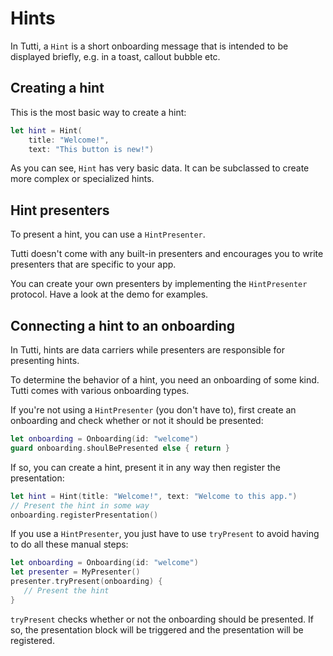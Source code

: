 # Hints

In Tutti, a ``Hint`` is a short onboarding message that is intended to be displayed briefly, e.g. in a toast, callout bubble etc.


## Creating a hint

This is the most basic way to create a hint:

```swift
let hint = Hint(
    title: "Welcome!", 
    text: "This button is new!")
```

As you can see, ``Hint`` has very basic data. It can be subclassed to create more complex or specialized hints.


## Hint presenters

To present a hint, you can use a ``HintPresenter``.

Tutti doesn't come with any built-in presenters and encourages you to write presenters that are specific to your app.

You can create your own presenters by implementing the ``HintPresenter`` protocol. Have a look at the demo for examples.


## Connecting a hint to an onboarding

In Tutti, hints are data carriers while presenters are responsible for presenting hints. 

To determine the behavior of a hint, you need an onboarding of some kind. Tutti comes with various onboarding types.

If you're not using a ``HintPresenter`` (you don't have to), first create an onboarding and check whether or not it should be presented:

```swift
let onboarding = Onboarding(id: "welcome")
guard onboarding.shoulBePresented else { return }
```

If so, you can create a hint, present it in any way then register the presentation:

```swift
let hint = Hint(title: "Welcome!", text: "Welcome to this app.")
// Present the hint in some way
onboarding.registerPresentation()
```

If you use a ``HintPresenter``, you just have to use `tryPresent` to avoid having to do all these manual steps:

```swift
let onboarding = Onboarding(id: "welcome")
let presenter = MyPresenter()
presenter.tryPresent(onboarding) { 
   // Present the hint
}
```

`tryPresent` checks whether or not the onboarding should be presented. If so, the presentation block will be triggered and the presentation will be registered.
